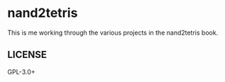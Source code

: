 # nand2tetris

This is me working through the various projects in the nand2tetris book.

## LICENSE

GPL-3.0+
